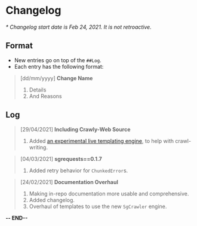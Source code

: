 # Changelog
_* Changelog start date is Feb 24, 2021. It is not retroactive._

## Format
* New entries go on top of the `##Log`.
* Each entry has the following format:
> [dd/mm/yyyy] __Change Name__
>
> 1. Details
> 2. And Reasons

## Log

> [29/04/2021] __Including Crawly-Web Source__
>
> 1. Added [an experimental live templating engine](./cookbook/crawly_web.md), to help with crawl-writing.

> [04/03/2021] __sgrequests==0.1.7__
>
> 1. Added retry behavior for `ChunkedError`s.


> [24/02/2021] __Documentation Overhaul__
>
> 1. Making in-repo documentation more usable and comprehensive.
> 2. Added changelog.
> 3. Overhaul of templates to use the new `SgCrawler` engine.

__-- END--__
